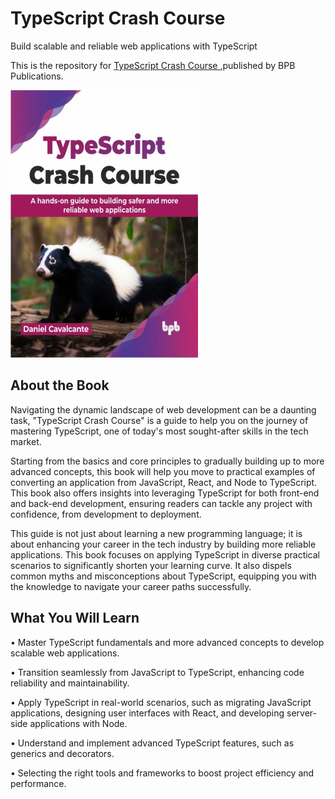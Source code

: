 # TypeScript Crash Course

Build scalable and reliable web applications with TypeScript

This is the repository for [TypeScript Crash Course
](https://bpbonline.com/products/typescript-crash-course?variant=43676741042376),published by BPB Publications.

<img src="9789355516763.jpg">

## About the Book
Navigating the dynamic landscape of web development can be a daunting task, "TypeScript Crash Course" is a guide to help you on the journey of mastering TypeScript, one of today's most sought-after skills in the tech market. 

Starting from the basics and core principles to gradually building up to more advanced concepts, this book will help you move to practical examples of converting an application from JavaScript, React, and Node to TypeScript. This book also offers insights into leveraging TypeScript for both front-end and back-end development, ensuring readers can tackle any project with confidence, from development to deployment.

This guide is not just about learning a new programming language; it is about enhancing your career in the tech industry by building more reliable applications. This book focuses on applying TypeScript in diverse practical scenarios to significantly shorten your learning curve. It also dispels common myths and misconceptions about TypeScript, equipping you with the knowledge to navigate your career paths successfully.

## What You Will Learn
• Master TypeScript fundamentals and more advanced concepts to develop scalable web applications.

• Transition seamlessly from JavaScript to TypeScript, enhancing code reliability and maintainability.

• Apply TypeScript in real-world scenarios, such as migrating JavaScript applications, designing user interfaces with React, and developing server-side applications with Node.

• Understand and implement advanced TypeScript features, such as generics and decorators.

• Selecting the right tools and frameworks to boost project efficiency and performance.
